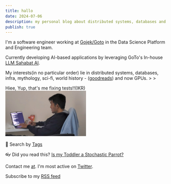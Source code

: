 ```yaml
---
title: hallo
date: 2024-07-06
description: my personal blog about distributed systems, databases and random ramblings.
publish: true
---
```


  I'm a software engineer working at [Gojek/Goto](https://www.gojek.io/) in the Data Science Platform and Engineering team.
  
  Currently developing AI-based applications by leveraging GoTo's In-house [LLM Sahabat AI](https://sahabat-ai.com/en).
  
  My interests(in no particular order) lie in distributed systems, databases, infra, mythology, sci-fi, 
  world history - ([goodreads](https://www.goodreads.com/user/show/149694972-rushikesh)) and now GPUs. > > 
  
  
  Hiee, Yup, that's me fixing tests!!(IKR) 
  <img src="./images/me.jpeg" width=50% height=50%>


🔎 Search by [Tags](https://paulismatrix.github.io/tags/)
  
👓 Did you read this? [Is my Toddler a Stochastic Parrot?](https://archive.is/hzBe3)

Contact me [at](mailto:1999.yadwade@gmail.com). I'm most active on [Twitter](https://x.com/1999Yadwade).

Subscribe to my [RSS feed](https://paulismatrix.github.io/index.xml)
